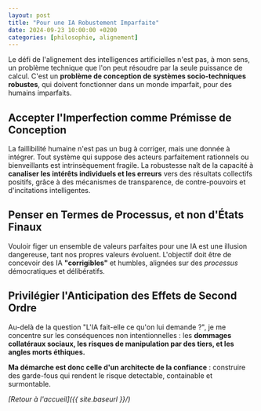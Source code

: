 ```yaml
---
layout: post
title: "Pour une IA Robustement Imparfaite"
date: 2024-09-23 10:00:00 +0200
categories: [philosophie, alignement]
---
```


Le défi de l'alignement des intelligences artificielles n'est pas, à mon sens, un problème technique que l'on peut résoudre par la seule puissance de calcul. C'est un **problème de conception de systèmes socio-techniques robustes**, qui doivent fonctionner dans un monde imparfait, pour des humains imparfaits.

## Accepter l'Imperfection comme Prémisse de Conception

La faillibilité humaine n'est pas un bug à corriger, mais une donnée à intégrer. Tout système qui suppose des acteurs parfaitement rationnels ou bienveillants est intrinsèquement fragile. La robustesse naît de la capacité à **canaliser les intérêts individuels et les erreurs** vers des résultats collectifs positifs, grâce à des mécanismes de transparence, de contre-pouvoirs et d'incitations intelligentes.

## Penser en Termes de Processus, et non d'États Finaux

Vouloir figer un ensemble de valeurs parfaites pour une IA est une illusion dangereuse, tant nos propres valeurs évoluent. L'objectif doit être de concevoir des IA **"corrigibles"** et humbles, alignées sur des *processus* démocratiques et délibératifs.

## Privilégier l'Anticipation des Effets de Second Ordre

Au-delà de la question "L'IA fait-elle ce qu'on lui demande ?", je me concentre sur les conséquences non intentionnelles : les **dommages collatéraux sociaux, les risques de manipulation par des tiers, et les angles morts éthiques.**

**Ma démarche est donc celle d'un architecte de la confiance** : construire des garde-fous qui rendent le risque detectable, containable et surmontable.

*[Retour à l'accueil]({{ site.baseurl }}/)*
